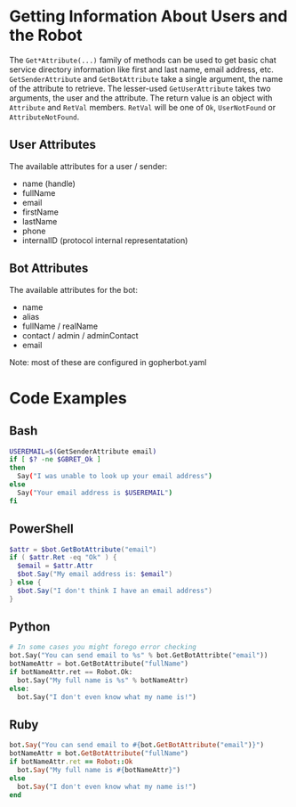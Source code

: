 # Getting Information About Users and the Robot
The `Get*Attribute(...)` family of methods can be used to get basic chat service directory information like first and last name, email address, etc. `GetSenderAttribute` and `GetBotAttribute` take a single argument, the name of the attribute to retrieve. The lesser-used `GetUserAttribute` takes two arguments, the user and the attribute. The return value is an object with `Attribute` and `RetVal` members. `RetVal` will be one of `Ok`, `UserNotFound` or `AttributeNotFound`.

## User Attributes
The available attributes for a user / sender:
 * name (handle)
 * fullName
 * email
 * firstName
 * lastName
 * phone
 * internalID (protocol internal representatation)

## Bot Attributes
The available attributes for the bot:
 * name
 * alias
 * fullName / realName
 * contact / admin / adminContact
 * email

Note: most of these are configured in gopherbot.yaml

# Code Examples
## Bash
```bash
USEREMAIL=$(GetSenderAttribute email)
if [ $? -ne $GBRET_Ok ]
then
  Say("I was unable to look up your email address")
else
  Say("Your email address is $USEREMAIL")
fi
```

## PowerShell
```powershell
$attr = $bot.GetBotAttribute("email")
if ( $attr.Ret -eq "Ok" ) {
  $email = $attr.Attr
  $bot.Say("My email address is: $email")
} else {
  $bot.Say("I don't think I have an email address")
}
```

## Python
```python
# In some cases you might forego error checking
bot.Say("You can send email to %s" % bot.GetBotAttribte("email"))
botNameAttr = bot.GetBotAttribute("fullName")
if botNameAttr.ret == Robot.Ok:
  bot.Say("My full name is %s" % botNameAttr)
else:
  bot.Say("I don't even know what my name is!")
```

## Ruby
```ruby
bot.Say("You can send email to #{bot.GetBotAttribute("email")}")
botNameAttr = bot.GetBotAttribute("fullName")
if botNameAttr.ret == Robot::Ok
  bot.Say("My full name is #{botNameAttr}")
else
  bot.Say("I don't even know what my name is!")
end
```
